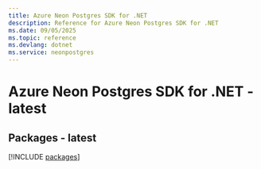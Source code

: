 ```yaml
---
title: Azure Neon Postgres SDK for .NET
description: Reference for Azure Neon Postgres SDK for .NET
ms.date: 09/05/2025
ms.topic: reference
ms.devlang: dotnet
ms.service: neonpostgres
---
```

# Azure Neon Postgres SDK for .NET - latest
## Packages - latest
[!INCLUDE [packages](neon-postgres-index.md)]
